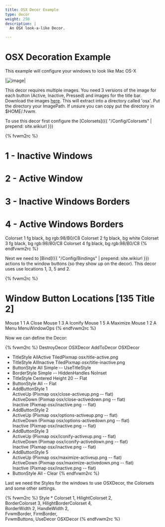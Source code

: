 ```yaml
---
title: OSX Decor Example
type: decor
weight: 250
description: |
  An OSX look-a-like Decor.

---
```

# OSX Decoration Example

This example will configure your windows to look like Mac OS-X

|![image](scrot.png)|

This decor requires multiple images. You need 3 versions of the image
for each button (Active, Inactive, Pressed) and images for the title bar.
Download the images [here](decor-osx.tar.gz). This will extract into
a directory called 'osx'. Put the directory your ImagePath. If unsure
you can copy put the directory in $HOME/.fvwm.

To use this decor first configure the
[Colorsets]({{ "/Config/Colorsets" | prepend: site.wikiurl }})

{% fvwm2rc %}
#   1 - Inactive Windows
#   2 - Active Window
#   3 - Inactive Windows Borders
#   4 - Active Windows Borders
Colorset 1 fg black, bg rgb:98/B0/C8
Colorset 2 fg black, bg white
Colorset 3 fg black, bg rgb:98/B0/C8
Colorset 4 fg black, bg rgb:98/B0/C8
{% endfvwm2rc %}

Next we need to [Bind]({{ "/Config/Bindings" | prepend: site.wikiurl }})
actions to the window buttons (so they show up on the decor). This decor uses
use locations 1, 3, 5 and 2.

{% fvwm2rc %}
# Window Button Locations [135 Title 2]
Mouse 1 1 A Close
Mouse 1 3 A Iconify
Mouse 1 5 A Maximize
Mouse 1 2 A Menu MenuWindowOps
{% endfvwm2rc %}

Now we can define the Decor:

{% fvwm2rc %}
DestroyDecor OSXDecor
AddToDecor OSXDecor
+ TitleStyle AllActive TiledPixmap osx/title-active.png
+ TitleStyle AllInactive TiledPixmap osx/title-inactive.png
+ ButtonStyle All Simple -- UseTitleStyle
+ BorderStyle Simple -- HiddenHandles NoInset
+ TitleStyle Centered Height 20 -- Flat
+ ButtonStyle All -- Flat
+ AddButtonStyle 1 \
        ActiveUp   (Pixmap osx/close-activeup.png   -- flat) \
        ActiveDown (Pixmap osx/close-activedown.png -- flat) \
        Inactive   (Pixmap osx/inactive.png   -- flat)
+ AddButtonStyle 2 \
        ActiveUp   (Pixmap osx/options-activeup.png   -- flat) \
        ActiveDown (Pixmap osx/options-activedown.png -- flat) \
        Inactive   (Pixmap osx/inactive.png   -- flat)
+ AddButtonStyle 3 \
        ActiveUp   (Pixmap osx/iconify-activeup.png   -- flat) \
        ActiveDown (Pixmap osx/iconify-activedown.png -- flat) \
        Inactive   (Pixmap osx/inactive.png   -- flat)
+ AddButtonStyle 5 \
        ActiveUp   (Pixmap osx/maximize-activeup.png   -- flat) \
        ActiveDown (Pixmap osx/maximize-activedown.png -- flat) \
        Inactive   (Pixmap osx/inactive.png   -- flat)
+ ButtonStyle All - Clear
{% endfvwm2rc %}

Last we need the Styles for the windows to use OSXDecor, the
Colorsets and some other settings.

{% fvwm2rc %}
Style * Colorset 1, HilightColorset 2, \
        BorderColorset 3, HilightBorderColorset 4, \
        BorderWidth 2, HandleWidth 2, \
        FvwmBorder, FirmBorder, \
        FvwmButtons, UseDecor OSXDecor
{% endfvwm2rc %}

